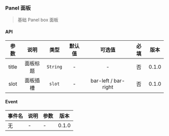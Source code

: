 ### Panel 面板

> 基础 Panel box 面板

#### API

| 参数  |   说明   |   类型   | 默认值 |        可选值        | 必填 | 版本  |
| :---: | :------: | :------: | :----: | :------------------: | :--: | :---: |
| title | 面板标题 | `String` |   -    |          -           |  否  | 0.1.0 |
| slot  | 面板插槽 |  `slot`  |   -    | bar-left / bar-right |  否  | 0.1.0 |

#### Event

| 事件名 | 说明 | 参数 | 版本  |
| ------ | ---- | ---- | ----- |
| 无     | -    | -    | 0.1.0 |
